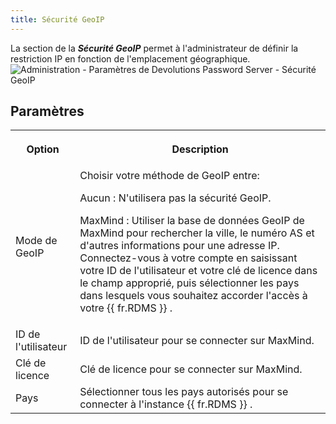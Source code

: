 ```yaml
---
title: Sécurité GeoIP
---
```

La section de la ***Sécurité GeoIP*** permet à l&apos;administrateur de définir la restriction IP en fonction de l&apos;emplacement géographique.  
![Administration - Paramètres de Devolutions Password Server - Sécurité GeoIP](/img/fr/server/ServerOp8046.png)  

## Paramètres 

<table>
	<tr>
		<th>

Option 
		</th>
		<th>
Description 
		</th>
	</tr>
	<tr>
		<td>
Mode de GeoIP 
		</td>
		<td>
Choisir votre méthode de GeoIP entre:  

Aucun : N&apos;utilisera pas la sécurité GeoIP.  

MaxMind : Utiliser la base de données GeoIP de MaxMind pour rechercher la ville, le numéro AS et d&apos;autres informations pour une adresse IP. Connectez-vous à votre compte en saisissant votre ID de l&apos;utilisateur et votre clé de licence dans le champ approprié, puis sélectionner les pays dans lesquels vous souhaitez accorder l&apos;accès à votre {{ fr.RDMS }} .  
		</td>
	</tr>
	<tr>
		<td>
ID de l&apos;utilisateur 
		</td>
		<td>
ID de l&apos;utilisateur pour se connecter sur MaxMind. 
		</td>
	</tr>
	<tr>
		<td>
Clé de licence 
		</td>
		<td>
Clé de licence pour se connecter sur MaxMind. 
		</td>
	</tr>
	<tr>
		<td>
Pays 
		</td>
		<td>
Sélectionner tous les pays autorisés pour se connecter à l&apos;instance {{ fr.RDMS }} . 
		</td>
	</tr>
</table>


